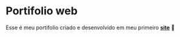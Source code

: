 # Portifolio web

Esse é meu portifolio criado e desenvolvido em meu primeiro __[site](https://jp-almada.github.io/)__ :rocket:
